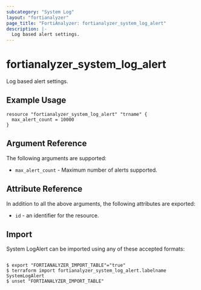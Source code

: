 ```yaml
---
subcategory: "System Log"
layout: "fortianalyzer"
page_title: "FortiAnalyzer: fortianalyzer_system_log_alert"
description: |-
  Log based alert settings.
---
```


# fortianalyzer_system_log_alert
Log based alert settings.

## Example Usage

```hcl
resource "fortianalyzer_system_log_alert" "trname" {
  max_alert_count = 10000
}
```

## Argument Reference


The following arguments are supported:


* `max_alert_count` - Maximum number of alerts supported.


## Attribute Reference

In addition to all the above arguments, the following attributes are exported:
* `id` - an identifier for the resource.

## Import

System LogAlert can be imported using any of these accepted formats:
```

$ export "FORTIANALYZER_IMPORT_TABLE"="true"
$ terraform import fortianalyzer_system_log_alert.labelname SystemLogAlert
$ unset "FORTIANALYZER_IMPORT_TABLE"
```

